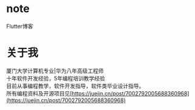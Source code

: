 # note
Flutter博客

# 关于我
厦门大学计算机专业|华为八年高级工程师  
十年软件开发经验，5年编程培训教学经验  
目前从事编程教学，软件开发指导，软件类毕业设计指导。  
所有编程资料及开源项目见[https://juejin.cn/post/7002792005688360968](https://juejin.cn/post/7002792005688360968)